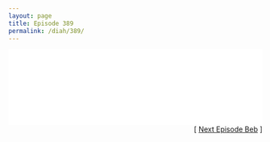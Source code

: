 ```yaml
---
layout: page
title: Episode 389
permalink: /diah/389/
---
```


<iframe allowfullscreen="true" frameborder="0" style="width:100%;" marginheight="0" marginwidth="0" mozallowfullscreen="true" scrolling="NO" src="//gdriveplayer.us/embed2.php?link=EWg7VJ0AMTvqNDU3aHOcNg3ozOtwckgiC4jZKtxV82UlDbLNr7DUqN3UvAk46jzsTMmqJSod9IC%252FMZ1nJpLreIzXec5WdIMJNYrfLJUF3OQZ4li4CG6Tj3H5wnmocz%252F5CLhpnA0aWli%252B8cJEHRODSeMRQSg%252BrofdNC4jqyyOWD3SDXs5hHq8XgF02lYgY6SXXB1yexTafsRLO61PfErXQj&amp;no_adult=yes" webkitallowfullscreen="true"></iframe>

<div align="right">[ <a href="/diah/390/">Next Episode Beb</a> ]</div>

